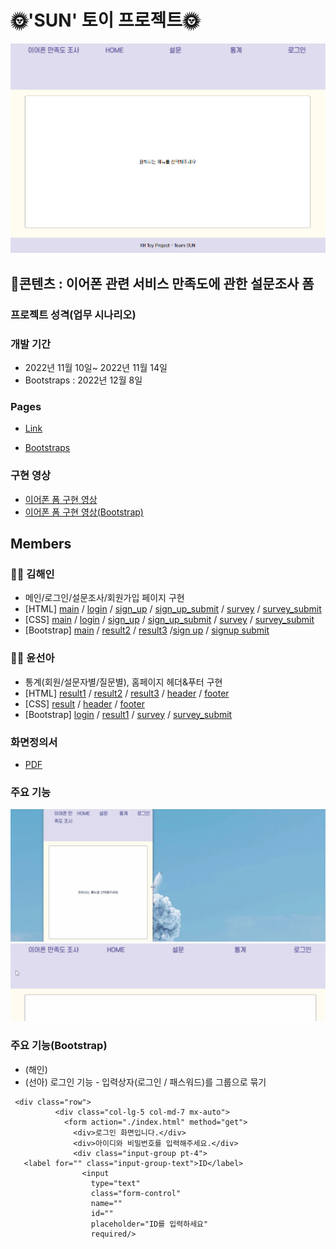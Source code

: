 # 🌞'SUN' 토이 프로젝트🌞

<img src="https://github.com/HNNNY35/kh_project_sun/blob/main/REFERS/gifs/index.PNG" width="800">

## 📃콘텐츠 : 이어폰 관련 서비스 만족도에 관한 설문조사 폼

### 프로젝트 성격(업무 시나리오)

### 개발 기간

- 2022년 11월 10일~ 2022년 11월 14일
- Bootstraps : 2022년 12월 8일

### Pages

- [Link](https://hnnny35.github.io/kh_project_sun/)

- [Bootstraps](https://hnnny35.github.io/kh_project_sun/bootstraps/index.html)

### 구현 영상

- [이어폰 폼 구현 영상](https://youtu.be/V1HWb93o8Do)
- [이어폰 폼 구현 영상(Bootstrap)](https://www.youtube.com/watch?v=ha5CIO7xmTg)

## Members

### 👩‍💻 김해인

- 메인/로그인/설문조사/회원가입 페이지 구현
- [HTML] [main](https://github.com/HNNNY35/kh_project_sun/blob/main/docs/index.html) / [login](https://github.com/HNNNY35/kh_project_sun/blob/main/docs/HTMLs/login.html) / [sign_up](https://github.com/HNNNY35/kh_project_sun/blob/main/docs/HTMLs/signup.html) / [sign_up_submit](https://github.com/HNNNY35/kh_project_sun/blob/main/docs/HTMLs/signup_submit.html) / [survey](https://github.com/HNNNY35/kh_project_sun/blob/main/docs/HTMLs/survey.html) / [survey_submit](https://github.com/HNNNY35/kh_project_sun/blob/main/docs/HTMLs/survey_submit.html)
- [CSS] [main](https://github.com/HNNNY35/kh_project_sun/blob/main/docs/CSSs/index.css) / [login](https://github.com/HNNNY35/kh_project_sun/blob/main/docs/CSSs/login.css) / [sign_up](https://github.com/HNNNY35/kh_project_sun/blob/main/docs/CSSs/signup.css) / [sign_up_submit](https://github.com/HNNNY35/kh_project_sun/blob/main/docs/CSSs/signup_submit.css) / [survey](https://github.com/HNNNY35/kh_project_sun/blob/main/docs/CSSs/survey.css) / [survey_submit](https://github.com/HNNNY35/kh_project_sun/blob/main/docs/CSSs/survey_submit.css)
- [Bootstrap] [main](https://github.com/HNNNY35/kh_project_sun/blob/main/bootstraps/index.html) / [result2](https://github.com/HNNNY35/kh_project_sun/blob/main/bootstraps/result2.html) / [result3](https://github.com/HNNNY35/kh_project_sun/blob/main/bootstraps/result3.html) /[sign up](https://github.com/HNNNY35/kh_project_sun/blob/main/bootstraps/signup.html) / [signup submit](https://github.com/HNNNY35/kh_project_sun/blob/main/bootstraps/signup_submit.html)

### 👩‍💻 윤선아

- 통계(회원/설문자별/질문별), 홈페이지 헤더&푸터 구현
- [HTML] [result1](https://github.com/HNNNY35/kh_project_sun/blob/main/docs/HTMLs/result1.html) / [result2](https://github.com/HNNNY35/kh_project_sun/blob/main/docs/HTMLs/result2.html) / [result3](https://github.com/HNNNY35/kh_project_sun/blob/main/docs/HTMLs/result3.html) / [header](https://github.com/HNNNY35/kh_project_sun/blob/main/docs/HTMLs/header.html) / [footer](https://github.com/HNNNY35/kh_project_sun/blob/main/docs/HTMLs/footer.html)
- [CSS] [result](https://github.com/HNNNY35/kh_project_sun/blob/main/docs/CSSs/result1.css) / [header](https://github.com/HNNNY35/kh_project_sun/blob/main/docs/CSSs/header.css) / [footer](https://github.com/HNNNY35/kh_project_sun/blob/main/docs/CSSs/footer.css)
- [Bootstrap] [login](https://github.com/HNNNY35/kh_project_sun/blob/main/bootstraps/login.html) / [result1](https://github.com/HNNNY35/kh_project_sun/blob/main/bootstraps/result1.html) / [survey](https://github.com/HNNNY35/kh_project_sun/blob/main/bootstraps/survey.html) / [survey_submit](https://github.com/HNNNY35/kh_project_sun/blob/main/bootstraps/survey_submit.html)

### 화면정의서

- [PDF](https://github.com/HNNNY35/kh_project_sun/blob/main/REFERS/%EC%9D%B4%EC%96%B4%ED%8F%B0%20%EB%A7%8C%EC%A1%B1%EB%8F%84%20%EC%A1%B0%EC%82%AC%20%ED%8F%BC%20%ED%99%94%EB%A9%B4%EC%84%A4%EA%B3%84.pdf)

### 주요 기능

<img src="https://github.com/HNNNY35/kh_project_sun/blob/main/REFERS/gifs/window.gif" width="800">
<img src="https://github.com/HNNNY35/kh_project_sun/blob/main/REFERS/gifs/stat2.gif" width="800">

### 주요 기능(Bootstrap)

- (해인)
- (선아) 로그인 기능 - 입력상자(로그인 / 패스워드)를 그룹으로
  묶기

```
 <div class="row">
          <div class="col-lg-5 col-md-7 mx-auto">
            <form action="./index.html" method="get">
              <div>로그인 화면입니다.</div>
              <div>아이디와 비밀번호를 입력해주세요.</div>
              <div class="input-group pt-4">
   <label for="" class="input-group-text">ID</label>
                <input
                  type="text"
                  class="form-control"
                  name=""
                  id=""
                  placeholder="ID를 입력하세요"
                  required/>
```
